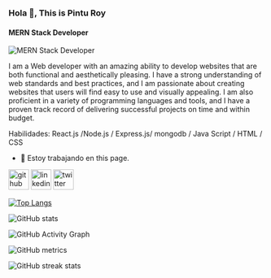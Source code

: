 ### Hola 👋, This is Pintu Roy
#### MERN Stack Developer
![MERN Stack Developer](https://i.ibb.co/52YNHY0/Cover-pic.png)

I am a Web developer with an amazing ability to develop websites that are both functional and aesthetically pleasing. I have a strong understanding of web standards and best practices, and I am passionate about creating websites that users will find easy to use and visually appealing. I am also proficient in a variety of programming languages and tools, and I have a proven track record of delivering successful projects on time and within budget.

Habilidades: React.js /Node.js / Express.js/ mongodb / Java Script / HTML / CSS

- 🔭 Estoy trabajando en this page. 


[<img src='https://cdn.jsdelivr.net/npm/simple-icons@3.0.1/icons/github.svg' alt='github' height='40'>](https://github.com/pintu-roy121)  [<img src='https://cdn.jsdelivr.net/npm/simple-icons@3.0.1/icons/linkedin.svg' alt='linkedin' height='40'>](https://www.linkedin.com/in/pintu-roy-623ab614a/)  [<img src='https://cdn.jsdelivr.net/npm/simple-icons@3.0.1/icons/twitter.svg' alt='twitter' height='40'>](https://twitter.com/pinturoy29)  

[![Top Langs](https://github-readme-stats.vercel.app/api/top-langs/?username=pintu-roy121)](https://github.com/anuraghazra/github-readme-stats)

![GitHub stats](https://github-readme-stats.vercel.app/api?username=pintu-roy121&show_icons=true&count_private=true)  

![GitHub Activity Graph](https://activity-graph.herokuapp.com/graph?username=pintu-roy121)  

![GitHub metrics](https://metrics.lecoq.io/pintu-roy121)  

![GitHub streak stats](https://streak-stats.demolab.com/?user=pintu-roy121)  

